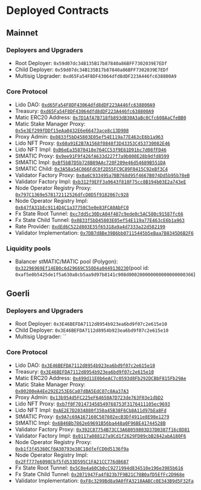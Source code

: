 # Deployed Contracts

<!-- Necessary comment to make work below header tag -->

## Mainnet

### Deployers and Upgraders
- Root Deployer: `0x59d07dc34B135B17b87840a86BFF7302039E7EDf`
- Child Deployer: `0x59d07dc34B135B17b87840a86BFF7302039E7EDf`
- Multisig Upgrader: `0xd65Fa54F8DF43064dfd8dDF223A446fc638800A9`

### Core Protocol

- Lido DAO: [`0xd65Fa54F8DF43064dfd8dDF223A446fc638800A9`](https://etherscan.io/address/0x3E46BEFDA7112d8954b923ea6bd9f07c2e615e10) 
- Treasury: [`0xd65Fa54F8DF43064dfd8dDF223A446fc638800A9`](https://etherscan.io/address/0xd65Fa54F8DF43064dfd8dDF223A446fc638800A9)
- Matic ERC20 Address: [`0x7D1AfA7B718fb893dB30A3aBc0Cfc608AaCfeBB0`](https://etherscan.io/address/0x7D1AfA7B718fb893dB30A3aBc0Cfc608AaCfeBB0)
- Matic Stake Manager Proxy: [`0x5e3Ef299fDDf15eAa0432E6e66473ace8c13D908`](https://etherscan.io/address/0x5e3Ef299fDDf15eAa0432E6e66473ace8c13D908)
- Proxy Admin: [`0x0833f5bD45803E05ef54E119a77E463cE6b1a963`](https://etherscan.io/address/0x0833f5bD45803E05ef54E119a77E463cE6b1a963)
- Lido NFT Proxy: [`0x60a91E2B7A1568f0848f3D43353C453730082E46`](https://etherscan.io/address/0x60a91E2B7A1568f0848f3D43353C453730082E46)
- Lido NFT Impl: [`0xB6eEa35870418e764CC53f9E61D91bc7d08fFD46`](https://etherscan.io/address/0xB6eEa35870418e764CC53f9E61D91bc7d08fFD46)
- StMATIC Proxy: [`0x9ee91F9f426fA633d227f7a9b000E28b9dfd8599`](https://etherscan.io/address/0x9ee91F9f426fA633d227f7a9b000E28b9dfd8599)
- StMATIC Impl: [`0xBf5bB7D5b728B89AAc720F209e46d54689B551DA`](https://etherscan.io/address/0xBf5bB7D5b728B89AAc720F209e46d54689B551DA)
- StMATIC Child: [`0x3A58a54C066FdC0f2D55FC9C89F0415C92eBf3C4`](https://etherscan.io/address/0x3A58a54C066FdC0f2D55FC9C89F0415C92eBf3C4)
- Validator Factory Proxy: [`0x0a6C933495a7BB768d95f4667B074Dd5b95b78eB`](https://etherscan.io/address/0x0a6C933495a7BB768d95f4667B074Dd5b95b78eB)
- Validator Factory Impl: [`0xb312f9EFF3a9643f818F75cc8B194b03E2a743eE`](https://etherscan.io/address/0xb312f9EFF3a9643f818F75cc8B194b03E2a743eE)
- Node Operator Registry Proxy: [`0x797C1369e578172112526dfcD0D5f9182067c928`](https://etherscan.io/address/0x797C1369e578172112526dfcD0D5f9182067c928)
- Node Operator Registry Impl: [`0x647fA31bEc9114D4C1a37750C5e0e83FCA0AbFC0`](https://etherscan.io/address/0x647fA31bEc9114D4C1a37750C5e0e83FCA0AbFC0)
- Fx State Root Tunnel: [`0xc7dd5c30DcA04f487c9ede0c5AC580c91587fc66`](https://etherscan.io/address/0x647fA31bEc9114D4C1a37750C5e0e83FCA0AbFC0)
- Fx State Child Tunnel: [`0x0833f5bD45803E05ef54E119a77E463cE6b1a963`](https://etherscan.io/address/0x0833f5bD45803E05ef54E119a77E463cE6b1a963)
- Rate Provider: [`0xdEd6C522d803E35f65318a9a4d7333a22d582199`](https://etherscan.io/address/0xdEd6C522d803E35f65318a9a4d7333a22d582199)
- Validator Implementation: [`0x7DB7d8Be39B6bb07115445b5eBaa7B8345D6B2F6`](https://etherscan.io/address/0x7DB7d8Be39B6bb07115445b5eBaa7B8345D6B2F6)

### Liquidity pools
- Balancer stMATIC/MATIC pool (Polygon): [`0x32296969Ef14EB0c6d29669C550D4a0449130230`](https://polygonscan.com/address/0xaF5E0B5425dE1F5a630A8cB5AA9D97B8141C908D)(pool id: `0xaf5e0b5425de1f5a630a8cb5aa9d97b8141c908d000200000000000000000366`)


## Goerli

### Deployers and Upgraders
- Root Deployer: `0x3E46BEFDA7112d8954b923ea6bd9f07c2e615e10`
- Child Deployer: `0x3E46BEFDA7112d8954b923ea6bd9f07c2e615e10`
- Multisig Upgrader: ``


### Core Protocol

- Lido DAO: [`0x3E46BEFDA7112d8954b923ea6bd9f07c2e615e10`](https://etherscan.io/address/0x3E46BEFDA7112d8954b923ea6bd9f07c2e615e10)
- Treasury: [`0x3E46BEFDA7112d8954b923ea6bd9f07c2e615e10`](https://etherscan.io/address/0x3E46BEFDA7112d8954b923ea6bd9f07c2e615e10)
- Matic ERC20 Address: [`0x499d11E0b6eAC7c0593d8Fb292DCBbF815Fb29Ae`](https://etherscan.io/address/0x499d11E0b6eAC7c0593d8Fb292DCBbF815Fb29Ae)
- Matic Stake Manager Proxy: [`0x00200eA4Ee292E253E6Ca07dBA5EdC07c8Aa37A3`](https://etherscan.io/address/0x00200eA4Ee292E253E6Ca07dBA5EdC07c8Aa37A3)
- Proxy Admin: [`0x13b954d5FC225eF64650A7D723de763F03e1dbD2`](https://etherscan.io/address/0x13b954d5FC225eF64650A7D723de763F03e1dbD2)
- Lido NFT Proxy: [`0xb7f0F701473458549768753F3176411105ec9693`](https://etherscan.io/address/0xb7f0F701473458549768753F3176411105ec9693)
- Lido NFT Impl: [`0xAE2E7D2034880f350a45B38F6Cb8A11d97bEa8Fd`](https://etherscan.io/address/0xAE2E7D2034880f350a45B38F6Cb8A11d97bEa8Fd)
- StMATIC Proxy: [`0x9A7c69A167160C507602ecB3Df4911e8E98e1279`](https://etherscan.io/address/0x9A7c69A167160C507602ecB3Df4911e8E98e1279)
- StMATIC Impl: [`0x6B46Bb7862e69691B56ba448a0F96BE41744528B`](https://etherscan.io/address/0x6B46Bb7862e69691B56ba448a0F96BE41744528B)
- Validator Factory Proxy: [`0x392C87754B73CC3A68059803D37D0387f16c8D81`](https://etherscan.io/address/0x392C87754B73CC3A68059803D37D0387f16c8D81)
- Validator Factory Impl: [`0x0117a088127a9Cd1f2629FD09cbB2842abA180F6`](https://etherscan.io/address/0x0117a088127a9Cd1f2629FD09cbB2842abA180F6)
- Node Operator Registry Proxy: [`0xb1f3f45360Cf0A30793e38C18dfefCD0d5136f9a`](https://etherscan.io/address/0xb1f3f45360Cf0A30793e38C18dfefCD0d5136f9a)
- Node Operator Registry Impl: [`0x2Ff777e6098Cbf5fd533D595C1FA21CC776d8687`](https://etherscan.io/address/0x2Ff777e6098Cbf5fd533D595C1FA21CC776d8687)
- Fx State Root Tunnel: [`0x5C0e4a60Cb0cC9271994d834510e196e3985b616`](https://etherscan.io/address/0x5C0e4a60Cb0cC9271994d834510e196e3985b616)
- Fx State Child Tunnel: [`0x2071947Fa4f823b7F9B21C78B0afD5EfFc2D968e`](https://etherscan.io/address/0x2071947Fa4f823b7F9B21C78B0afD5EfFc2D968e)
- Validator Implementation: [`0xF8c3299Bd8a9A0fFA3218AABCc0E343B9d5F32Fa`](https://etherscan.io/address/0xF8c3299Bd8a9A0fFA3218AABCc0E343B9d5F32Fa)
